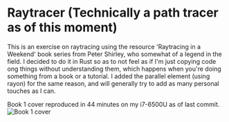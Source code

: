 # Raytracer (Technically a path tracer as of this moment)

This is an exercise on raytracing using the resource 'Raytracing in a Weekend' book series from Peter Shirley, who somewhat of a legend in the field. I decided to do it in Rust so as to not feel as if I'm just copying code ong things without understanding them, which happens when you're doing something from a book or a tutorial. I added the parallel element (using rayon) for the same reason, and will generally try to add as many personal touches as I can.

Book 1 cover reproduced in 44 minutes on my i7-6500U as of last commit.
![Book 1 cover](book1_cover.ppm)

